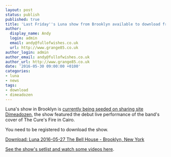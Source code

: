 ```yaml
---
layout: post
status: publish
published: true
title: 'Last Friday''s Luna show from Brooklyn available to download from Dimeadozen'
author:
  display_name: Andy
  login: admin
  email: andy@fullofwishes.co.uk
  url: http://www.grange85.co.uk
author_login: admin
author_email: andy@fullofwishes.co.uk
author_url: http://www.grange85.co.uk
date: '2016-05-30 09:00:00 +0100'
categories:
- luna
- news
tags:
- download
- dimeadozen
---
```

<p class="lead">Luna's show in Brooklyn is <a href="http://www.dimeadozen.org/torrents-details.php?id=562719">currently being seeded on sharing site Dimeadozen</a>, the show featured the debut live performance of the band's cover of The Cure's Fire in Cairo.</p>
<p>You need to be registered to download the show.</p>
<p><a class="btn btn-default" href="http://www.dimeadozen.org/torrents-details.php?id=562719">Download: Luna 2016-05-27 The Bell House - Brooklyn, New York</a></p>
<p><a href="https://www.fullofwishes.co.uk/database/luna/shows/2016/2016-05-27-luna-the-bell-house-brooklyn-new-york-ny-usa/">See the show's setlist and watch some videos here</a>.</p>
